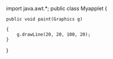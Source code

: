 import java.awt.*;
public class Myapplet {
	
	public void paint(Graphics g)
	
	{
		g.drawLine(20, 20, 100, 20);
	}

}

